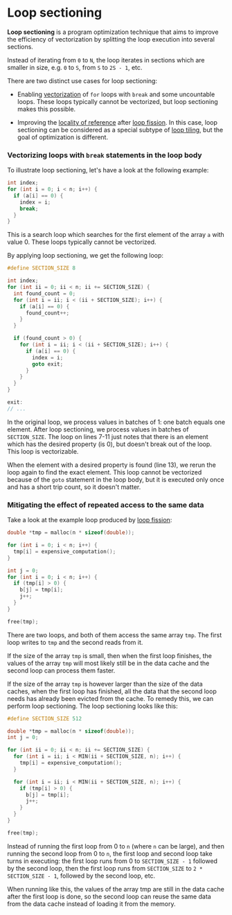 # Loop sectioning

**Loop sectioning** is a program optimization technique that aims to improve the
efficiency of vectorization by splitting the loop execution into several
sections. 

Instead of iterating from `0` to `N`, the loop iterates in sections which are
smaller in size, e.g. `0` to `S`, from `S` to `2S - 1`, etc.

There are two distinct use cases for loop sectioning:

* Enabling [vectorization](/Glossary/Vectorization.md) of `for` loops with
`break` and some uncountable loops. These loops typically cannot be vectorized,
but loop sectioning makes this possible.

* Improving the [locality of reference](/Glossary/Locality-of-reference.md)
after [loop fission](/Glossary/Loop-fission.md). In this case, loop sectioning
can be considered as a special subtype of
[loop tiling](/Glossary/Loop-tiling.md), but the goal of optimization is
different.

### Vectorizing loops with `break` statements in the loop body

To illustrate loop sectioning, let's have a look at the following example:

```c
int index;
for (int i = 0; i < n; i++) {
  if (a[i] == 0) {
    index = i;
    break;
  }
}
```

This is a search loop which searches for the first element of the array `a` with
value 0. These loops typically cannot be vectorized.

By applying loop sectioning, we get the following loop:

```c
#define SECTION_SIZE 8

int index;
for (int ii = 0; ii < n; ii += SECTION_SIZE) {
  int found_count = 0;
  for (int i = ii; i < (ii + SECTION_SIZE); i++) {
    if (a[i] == 0) {
      found_count++;
    }
  }

  if (found_count > 0) {
    for (int i = ii; i < (ii + SECTION_SIZE); i++) {
      if (a[i] == 0) {
        index = i;
        goto exit;
      }
    }
  }
}

exit:
// ...
```

In the original loop, we process values in batches of 1: one batch equals one
element. After loop sectioning, we process values in batches of `SECTION_SIZE`.
The loop on lines 7-11 just notes that there is an element which has the desired
property (is 0), but doesn't break out of the loop. This loop is vectorizable.

When the element with a desired property is found (line 13), we rerun the loop
again to find the exact element. This loop cannot be vectorized because of the
`goto` statement in the loop body, but it is executed only once and has a short
trip count, so it doesn't matter.

### Mitigating the effect of repeated access to the same data

Take a look at the example loop produced by
[loop fission](/Glossary/Loop-fission.md):

```c
double *tmp = malloc(n * sizeof(double));

for (int i = 0; i < n; i++) {
  tmp[i] = expensive_computation();
}

int j = 0;
for (int i = 0; i < n; i++) {
  if (tmp[i] > 0) {
    b[j] = tmp[i];
    j++;
  }
}

free(tmp);
```

There are two loops, and both of them access the same array `tmp`. The first
loop writes to `tmp` and the second reads from it.

If the size of the array `tmp` is small, then when the first loop finishes, the
values of the array `tmp` will most likely still be in the data cache and the
second loop can process them faster.

If the size of the array `tmp` is however larger than the size of the data
caches, when the first loop has finished, all the data that the second loop
needs has already been evicted from the cache. To remedy this, we can perform
loop sectioning. The loop sectioning looks like this:

```c
#define SECTION_SIZE 512

double *tmp = malloc(n * sizeof(double));
int j = 0;

for (int ii = 0; ii < n; ii += SECTION_SIZE) {
  for (int i = ii; i < MIN(ii + SECTION_SIZE, n); i++) {
    tmp[i] = expensive_computation();
  }

  for (int i = ii; i < MIN(ii + SECTION_SIZE, n); i++) {
    if (tmp[i] > 0) {
      b[j] = tmp[i];
      j++;
    }
  }
}

free(tmp);
```

Instead of running the first loop from 0 to `n` (where `n` can be large), and
then running the second loop from 0 to `n`, the first loop and second loop take
turns in executing: the first loop runs from 0 to `SECTION_SIZE - 1` followed by
the second loop, then the first loop runs from `SECTION_SIZE` to
`2 * SECTION_SIZE - 1`, followed by the second loop, etc.

When running like this, the values of the array tmp are still in the data cache
after the first loop is done, so the second loop can reuse the same data from
the data cache instead of loading it from the memory.
